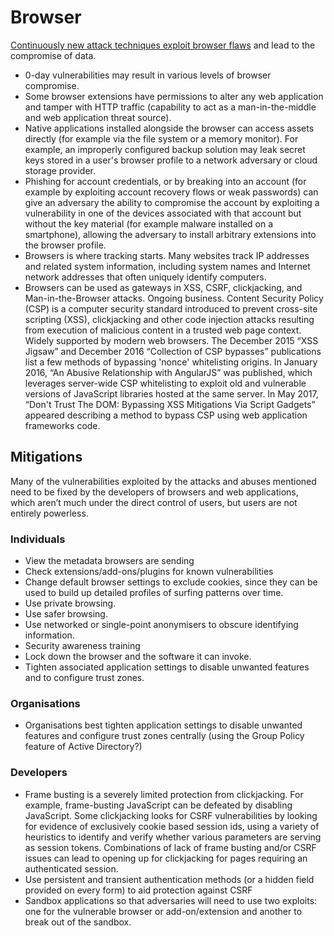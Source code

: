 # Browser

[Continuously new attack techniques exploit browser flaws](../../../trees/web-hacking/Browser-based-attacks.md) and lead to the compromise of data.

* 0-day vulnerabilities may result in various levels of browser compromise.
* Some browser extensions have permissions to alter any web application and tamper with HTTP traffic (capability to act as a man-in-the-middle and web application threat source).
* Native applications installed alongside the browser can access assets directly (for example via the file system or a memory monitor). For example, an improperly configured backup solution may leak secret keys stored in a user's browser profile to a network adversary or cloud storage provider.
* Phishing for account credentials, or by breaking into an account (for example by exploiting account recovery flows or weak passwords) can give an adversary the ability to compromise the account by exploiting a vulnerability in one of the devices associated with that account but without the key material (for example malware installed on a smartphone), allowing the adversary to install arbitrary extensions into the browser profile.
* Browsers is where tracking starts. Many websites track IP addresses and related system information, including system names and Internet network addresses that often uniquely identify computers.
* Browsers can be used as gateways in XSS, CSRF, clickjacking, and Man-in-the-Browser attacks. Ongoing business. Content Security Policy (CSP) is a computer security standard introduced to prevent cross-site scripting (XSS), clickjacking and other code injection attacks resulting from execution of malicious content in a trusted web page context. Widely supported by modern web browsers. The December 2015 “XSS Jigsaw” and December 2016 “Collection of CSP bypasses” publications list a few methods of bypassing 'nonce' whitelisting origins. In January 2016, “An Abusive Relationship with AngularJS” was published, which leverages server-wide CSP whitelisting to exploit old and vulnerable versions of JavaScript libraries hosted at the same server. In May 2017, “Don't Trust The DOM: Bypassing XSS Mitigations Via Script Gadgets” appeared describing a method to bypass CSP using web application frameworks code.

## Mitigations

Many of the vulnerabilities exploited by the attacks and abuses mentioned need to be fixed by the developers of browsers and web applications, which aren’t much under the direct control of users, but users are not entirely powerless.

### Individuals

* View the metadata browsers are sending
* Check extensions/add-ons/plugins for known vulnerabilities
* Change default browser settings to exclude cookies, since they can be used to build up detailed profiles of surfing patterns over time.
* Use private browsing.
* Use safer browsing.
* Use networked or single-point anonymisers to obscure identifying information.
* Security awareness training
* Lock down the browser and the software it can invoke.
* Tighten associated application settings to disable unwanted features and to configure trust zones.

### Organisations

* Organisations best tighten application settings to disable unwanted features and configure trust zones centrally (using the Group Policy feature of Active Directory?)

### Developers

* Frame busting is a severely limited protection from clickjacking. For example, frame-busting JavaScript can be defeated by disabling JavaScript. Some clickjacking looks for CSRF vulnerabilities by looking for evidence of exclusively cookie based session ids, using a variety of heuristics to identify and verify whether various parameters are serving as session tokens. Combinations of lack of frame busting and/or CSRF issues can lead to opening up for clickjacking for pages requiring an authenticated session.
* Use persistent and transient authentication methods (or a hidden field provided on every form) to aid protection against CSRF
* Sandbox applications so that adversaries will need to use two exploits: one for the vulnerable browser or add-on/extension and another to break out of the sandbox.


